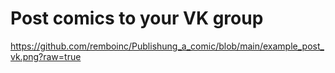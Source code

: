 # Post comics to your VK group
https://github.com/remboinc/Publishung_a_comic/blob/main/example_post_vk.png?raw=true
